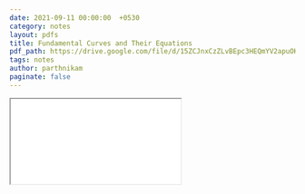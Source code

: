 ```yaml
---
date: 2021-09-11 00:00:00  +0530
category: notes
layout: pdfs
title: Fundamental Curves and Their Equations
pdf_path: https://drive.google.com/file/d/15ZCJnxCzZLvBEpc3HEQmYV2apuOK0jq7/preview?usp=sharing
tags: notes
author: parthnikam
paginate: false
---
```


<iframe class="embed-pdf" src="{{ page.pdf_path }}#toolbar=0" seamless="seamless" scrolling="no" style="overflow:hidden"></iframe>
